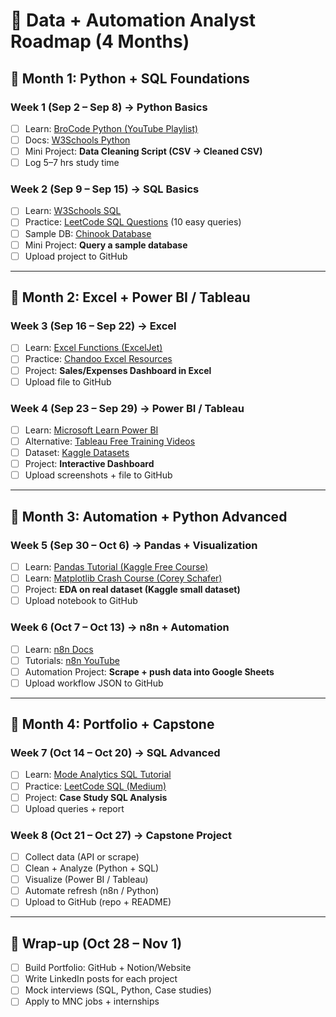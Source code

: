 
# 🚀 Data + Automation Analyst Roadmap (4 Months)

## 📅 Month 1: Python + SQL Foundations

### Week 1 (Sep 2 – Sep 8) → **Python Basics**
- [ ] Learn: [BroCode Python (YouTube Playlist)](https://www.youtube.com/playlist?list=PLZPZq0r_RZOMHoXIcxze_lP97j2Ase2on)  
- [ ] Docs: [W3Schools Python](https://www.w3schools.com/python/)  
- [ ] Mini Project: **Data Cleaning Script (CSV → Cleaned CSV)**  
- [ ] Log 5–7 hrs study time  

### Week 2 (Sep 9 – Sep 15) → **SQL Basics**
- [ ] Learn: [W3Schools SQL](https://www.w3schools.com/sql/)  
- [ ] Practice: [LeetCode SQL Questions](https://leetcode.com/problemset/database/) (10 easy queries)  
- [ ] Sample DB: [Chinook Database](https://github.com/lerocha/chinook-database)  
- [ ] Mini Project: **Query a sample database**  
- [ ] Upload project to GitHub  

---

## 📅 Month 2: Excel + Power BI / Tableau

### Week 3 (Sep 16 – Sep 22) → **Excel**
- [ ] Learn: [Excel Functions (ExcelJet)](https://exceljet.net/)  
- [ ] Practice: [Chandoo Excel Resources](https://chandoo.org/wp/excel-tutorial/)  
- [ ] Project: **Sales/Expenses Dashboard in Excel**  
- [ ] Upload file to GitHub  

### Week 4 (Sep 23 – Sep 29) → **Power BI / Tableau**
- [ ] Learn: [Microsoft Learn Power BI](https://learn.microsoft.com/en-us/training/powerplatform/power-bi)  
- [ ] Alternative: [Tableau Free Training Videos](https://www.tableau.com/learn/training/20201)  
- [ ] Dataset: [Kaggle Datasets](https://www.kaggle.com/datasets)  
- [ ] Project: **Interactive Dashboard**  
- [ ] Upload screenshots + file to GitHub  

---

## 📅 Month 3: Automation + Python Advanced

### Week 5 (Sep 30 – Oct 6) → **Pandas + Visualization**
- [ ] Learn: [Pandas Tutorial (Kaggle Free Course)](https://www.kaggle.com/learn/pandas)  
- [ ] Learn: [Matplotlib Crash Course (Corey Schafer)](https://www.youtube.com/watch?v=UO98lJQ3QGI)  
- [ ] Project: **EDA on real dataset (Kaggle small dataset)**  
- [ ] Upload notebook to GitHub  

### Week 6 (Oct 7 – Oct 13) → **n8n + Automation**
- [ ] Learn: [n8n Docs](https://docs.n8n.io/)  
- [ ] Tutorials: [n8n YouTube](https://www.youtube.com/@n8n-io)  
- [ ] Automation Project: **Scrape + push data into Google Sheets**  
- [ ] Upload workflow JSON to GitHub  

---

## 📅 Month 4: Portfolio + Capstone

### Week 7 (Oct 14 – Oct 20) → **SQL Advanced**
- [ ] Learn: [Mode Analytics SQL Tutorial](https://mode.com/sql-tutorial/)  
- [ ] Practice: [LeetCode SQL (Medium)](https://leetcode.com/problemset/database/?difficulty=MEDIUM)  
- [ ] Project: **Case Study SQL Analysis**  
- [ ] Upload queries + report  

### Week 8 (Oct 21 – Oct 27) → **Capstone Project**
- [ ] Collect data (API or scrape)  
- [ ] Clean + Analyze (Python + SQL)  
- [ ] Visualize (Power BI / Tableau)  
- [ ] Automate refresh (n8n / Python)  
- [ ] Upload to GitHub (repo + README)  

---

## 📅 Wrap-up (Oct 28 – Nov 1)
- [ ] Build Portfolio: GitHub + Notion/Website  
- [ ] Write LinkedIn posts for each project  
- [ ] Mock interviews (SQL, Python, Case studies)  
- [ ] Apply to MNC jobs + internships  
